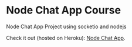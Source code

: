 # Node Chat App Course

Node Chat App Project using socketio and nodejs

Check it out (hosted on Heroku): [Node Chat App](https://frozen-atoll-24227.herokuapp.com/).